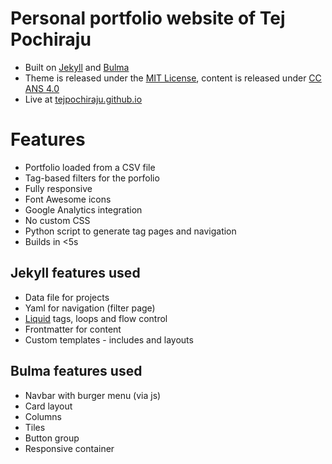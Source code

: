 # Personal portfolio website of Tej Pochiraju

- Built on [Jekyll](http://jekyllrb.com) and [Bulma](http://bulma.io)
- Theme is released under the [MIT License](http://opensource.org/licenses/mit-license.php), content is released under [CC ANS 4.0](http://creativecommons.org/licenses/by-nc-sa/4.0/)
- Live at [tejpochiraju.github.io](http://tejpochiraju.github.io)

# Features

- Portfolio loaded from a CSV file
- Tag-based filters for the porfolio
- Fully responsive
- Font Awesome icons
- Google Analytics integration
- No custom CSS
- Python script to generate tag pages and navigation
- Builds in <5s

## Jekyll features used

- Data file for projects
- Yaml for navigation (filter page)
- [Liquid](https://help.shopify.com/themes/liquid) tags, loops and flow control
- Frontmatter for content
- Custom templates - includes and layouts

## Bulma features used

- Navbar with burger menu (via js)
- Card layout
- Columns
- Tiles
- Button group
- Responsive container
